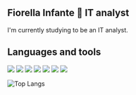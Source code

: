 ## Fiorella Infante 🌸 IT analyst 

I'm currently studying to be an IT analyst. 

## Languages and tools

<img src="https://img.shields.io/badge/Java-007396?logo=java&logoColor=fff&style=for-the-badge">
<img src="https://img.shields.io/badge/C-A8B9CC?logo=c&logoColor=fff&style=for-the-badge">
<img src="https://img.shields.io/badge/MySQL-4479A1?logo=mysql&logoColor=fff&style=flat">
<img src="https://img.shields.io/badge/Docker-2496ED?logo=docker&logoColor=fff&style=for-the-badge">
<img src="https://img.shields.io/badge/Git-F05032?logo=git&logoColor=fff&style=for-the-badge">
<img src="https://img.shields.io/badge/GitHub-181717?logo=github&logoColor=fff&style=for-the-badge">
<img src="https://img.shields.io/badge/Visual_Studio_Code-007ACC?logo=visual-studio-code&logoColor=fff&style=for-the-badge">

![Top Langs](https://github-readme-stats.vercel.app/api/top-langs/?username=fiorellainfante&layout=compact&show_icons=true&theme=radical)

<!--
**fiorellainfante/fiorellainfante** is a ✨ _special_ ✨ repository because its `README.md` (this file) appears on your GitHub profile.

Here are some ideas to get you started:

- 🔭 I’m currently working on ...
- 🌱 I’m currently learning ...
- 👯 I’m looking to collaborate on ...
- 🤔 I’m looking for help with ...
- 💬 Ask me about ...
- 📫 How to reach me: ...
- 😄 Pronouns: ...
- ⚡ Fun fact: ...
-->
